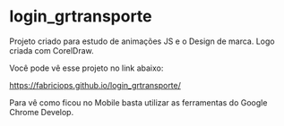 # login_grtransporte
Projeto criado para estudo de animações JS e o Design de marca. Logo criada com CorelDraw.

Você pode vê esse projeto no link abaixo:

https://fabriciops.github.io/login_grtransporte/

Para vê como ficou no Mobile basta utilizar as ferramentas do Google Chrome Develop.
